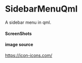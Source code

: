 # SidebarMenuQml
A sidebar menu in qml.

#### ScreenShots

#### image source
https://icon-icons.com/